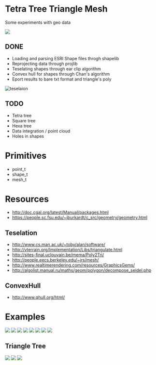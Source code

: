 Tetra Tree Triangle Mesh
========================

Some experiments with geo data

![](./img/15.png)

DONE
----

* Loading and parsing ESRI Shape files throgh shapelib
* Reprojecting data through projlib
* Teselating shapes through ear clip algorithm
* Convex hull for shapes through Chan's algorithm
* Eport results to bare txt format and triangle's poly

![teselaion](./img/02.png)

TODO
----

* Tetra tree
* Square tree
* Hexa tree
* Data integration / point cloud
* Holes in shapes

Primitives
==========

* point_t
* shape_t
* mesh_t

Resources
=========

* http://doc.cgal.org/latest/Manual/packages.html
* https://people.sc.fsu.edu/~jburkardt/c_src/geometry/geometry.html

Teselation
----------

* http://www.cs.man.ac.uk/~toby/alan/software/
* http://vterrain.org/Implementation/Libs/triangulate.html
* http://sites-final.uclouvain.be/mema/Poly2Tri/
* http://people.eecs.berkeley.edu/~jrs/mesh/
* http://www.realtimerendering.com/resources/GraphicsGems/
* http://algolist.manual.ru/maths/geom/polygon/decompose_seidel.php

ConvexHull
----------

* http://www.qhull.org/html/

Examples
========

![](./img/01.png)
![](./img/05.png)
![](./img/06.png)
![](./img/07.png)
![](./img/08.png)
![](./img/09.png)
![](./img/10.png)
![](./img/11.png)

Triangle Tree
-------------

![](./img/14.png)
![](./img/12.png)
![](./img/13.png)
